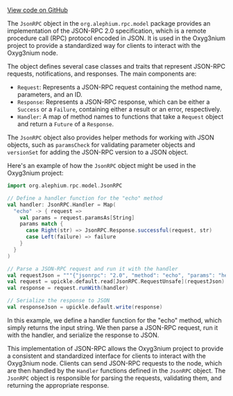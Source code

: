 [View code on GitHub](https://github.com/alephium/alephium/.autodoc/docs/json/rpc/src/main/scala/org)

The `JsonRPC` object in the `org.alephium.rpc.model` package provides an implementation of the JSON-RPC 2.0 specification, which is a remote procedure call (RPC) protocol encoded in JSON. It is used in the Oxyg3nium project to provide a standardized way for clients to interact with the Oxyg3nium node.

The object defines several case classes and traits that represent JSON-RPC requests, notifications, and responses. The main components are:

- `Request`: Represents a JSON-RPC request containing the method name, parameters, and an ID.
- `Response`: Represents a JSON-RPC response, which can be either a `Success` or a `Failure`, containing either a result or an error, respectively.
- `Handler`: A map of method names to functions that take a `Request` object and return a `Future` of a `Response`.

The `JsonRPC` object also provides helper methods for working with JSON objects, such as `paramsCheck` for validating parameter objects and `versionSet` for adding the JSON-RPC version to a JSON object.

Here's an example of how the `JsonRPC` object might be used in the Oxyg3nium project:

```scala
import org.alephium.rpc.model.JsonRPC

// Define a handler function for the "echo" method
val handler: JsonRPC.Handler = Map(
  "echo" -> { request =>
    val params = request.paramsAs[String]
    params match {
      case Right(str) => JsonRPC.Response.successful(request, str)
      case Left(failure) => failure
    }
  }
)

// Parse a JSON-RPC request and run it with the handler
val requestJson = """{"jsonrpc": "2.0", "method": "echo", "params": "hello", "id": 1}"""
val request = upickle.default.read[JsonRPC.RequestUnsafe](requestJson)
val response = request.runWith(handler)

// Serialize the response to JSON
val responseJson = upickle.default.write(response)
```

In this example, we define a handler function for the "echo" method, which simply returns the input string. We then parse a JSON-RPC request, run it with the handler, and serialize the response to JSON.

This implementation of JSON-RPC allows the Oxyg3nium project to provide a consistent and standardized interface for clients to interact with the Oxyg3nium node. Clients can send JSON-RPC requests to the node, which are then handled by the `Handler` functions defined in the `JsonRPC` object. The `JsonRPC` object is responsible for parsing the requests, validating them, and returning the appropriate response.
